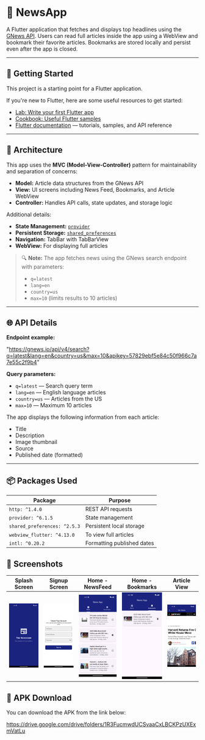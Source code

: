 # 📰 NewsApp

A Flutter application that fetches and displays top headlines using the [GNews API](https://gnews.io). Users can read full articles inside the app using a WebView and bookmark their favorite articles. Bookmarks are stored locally and persist even after the app is closed.

---

## 🚀 Getting Started

This project is a starting point for a Flutter application.

If you're new to Flutter, here are some useful resources to get started:

- [Lab: Write your first Flutter app](https://docs.flutter.dev/get-started/codelab)
- [Cookbook: Useful Flutter samples](https://docs.flutter.dev/cookbook)
- [Flutter documentation](https://docs.flutter.dev/) — tutorials, samples, and API reference

---

## 🧠 Architecture

This app uses the **MVC (Model-View-Controller)** pattern for maintainability and separation of concerns:

- **Model:** Article data structures from the GNews API  
- **View:** UI screens including News Feed, Bookmarks, and Article WebView  
- **Controller:** Handles API calls, state updates, and storage logic  

Additional details:

- **State Management:** [`provider`](https://pub.dev/packages/provider)  
- **Persistent Storage:** [`shared_preferences`](https://pub.dev/packages/shared_preferences)  
- **Navigation:** TabBar with TabBarView  
- **WebView:** For displaying full articles  

> 🔍 **Note:** The app fetches news using the GNews search endpoint with parameters:
> 
> - `q=latest`  
> - `lang=en`  
> - `country=us`  
> - `max=10` (limits results to 10 articles)

---

## 🌐 API Details

**Endpoint example:**

"https://gnews.io/api/v4/search?q=latest&lang=en&country=us&max=10&apikey=57829ebf5e84c50f966c7a7e55c2f9b4"


**Query parameters:**

- `q=latest` — Search query term  
- `lang=en` — English language articles  
- `country=us` — Articles from the US  
- `max=10` — Maximum 10 articles  

The app displays the following information from each article:

- Title  
- Description  
- Image thumbnail  
- Source  
- Published date (formatted)

---

## 📦 Packages Used

| Package              | Purpose                      |
|----------------------|------------------------------|
| `http: ^1.4.0`         | REST API requests            |
| `provider: ^6.1.5`     | State management             |
| `shared_preferences: ^2.5.3` | Persistent local storage    |
| `webview_flutter: ^4.13.0`   | To view full articles       |
| `intl: ^0.20.2`        | Formatting published dates  |



## 📸 Screenshots

| Splash Screen                  | Signup Screen                | Home - NewsFeed              | Home - Bookmarks             | Article View                 |
|-------------------------------|-----------------------------|-----------------------------|-----------------------------|------------------------------|
| ![Splash Screen](screenshots/splashscreen.png) | ![Signup Screen](screenshots/signup.png) | ![NewsFeed](screenshots/newsfeed.png) | ![Bookmarks](screenshots/bookmarks.png) | ![Article View](screenshots/article_view.png) |

 
## 📱 APK Download

You can download the APK from the link below:

https://drive.google.com/drive/folders/1R3FucmwdUCSvaaCxLBCKPzUXExmVatLu